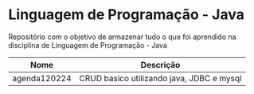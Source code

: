 # Linguagem de Programação - Java

Repositório com o objetivo de armazenar tudo o que foi aprendido na disciplina de Linguagem de Programação - Java

| Nome | Descrição |
--------|------------
| agenda120224 | CRUD basico utilizando java, JDBC e mysql |
